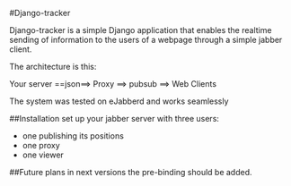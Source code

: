 #Django-tracker

Django-tracker is a simple Django application that enables the realtime sending of 
information to the users of a webpage through a simple jabber client.

The architecture is this: 

Your server ==json==> Proxy ==> pubsub ==> Web Clients

The system was tested on eJabberd and works seamlessly

##Installation
set up your jabber server with three users: 

* one publishing its positions 
* one proxy
* one viewer

##Future plans
in next versions the pre-binding should be added.